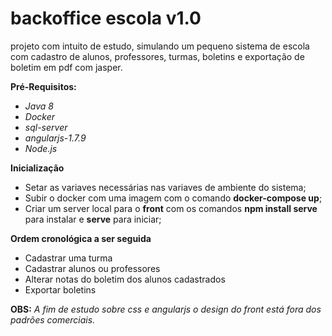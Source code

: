 # backoffice escola v1.0
projeto com intuito de estudo, simulando um pequeno sistema de escola com cadastro de alunos, professores, turmas, boletins e exportação de boletim em pdf com jasper.


**Pré-Requisitos:**
- *Java 8*
- *Docker*
- *sql-server*
- *angularjs-1.7.9*
- *Node.js*

**Inicialização**
- Setar as variaves necessárias nas variaves de ambiente do sistema;
- Subir o docker com uma imagem com o comando **docker-compose up**;
- Criar um server local para o **front** com os comandos **npm install serve** para instalar e **serve** para iniciar;

**Ordem cronológica a ser seguida**
- Cadastrar uma turma
- Cadastrar alunos ou professores
- Alterar notas do boletim dos alunos cadastrados
- Exportar boletins

**OBS:**
*A fim de estudo sobre css e angularjs o design do front está fora dos padrões comerciais.*

